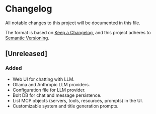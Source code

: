 # Changelog

All notable changes to this project will be documented in this file.

The format is based on [Keep a Changelog](https://keepachangelog.com/en/1.1.0/),
and this project adheres to [Semantic Versioning](https://semver.org/spec/v2.0.0.html).

## [Unreleased]

### Added

- Web UI for chatting with LLM.
- Ollama and Anthropic LLM providers.
- Configuration file for LLM provider.
- Bolt DB for chat and message persistence.
- List MCP objects (servers, tools, resources, prompts) in the UI.
- Customizable system and title generation prompts.
